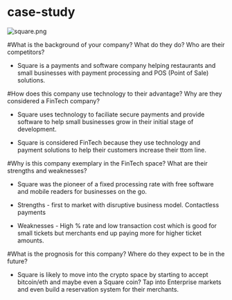 # case-study

![square.png](square.png)


#What is the background of your company? What do they do? Who are their competitors?

- Square is a payments and software company helping restaurants and small businesses with payment processing and POS (Point of Sale) solutions.

#How does this company use technology to their advantage? Why are they considered a FinTech company?

- Square uses technology to faciliate secure payments and provide software to help small businesses grow in their initial stage of development.

- Square is considered FinTech because they use technology and payment solutions to help their customers increase their ttom line. $$$$

#Why is this company exemplary in the FinTech space? What are their strengths and weaknesses?

- Square was the pioneer of a fixed processing rate with free software and mobile readers for businesses on the go. 

- Strengths - first to market with disruptive business model. Contactless payments

- Weaknesses - High % rate and low transaction cost which is good for small tickets but merchants end up paying more for higher ticket amounts.

#What is the prognosis for this company? Where do they expect to be in the future?

- Square is likely to move into the crypto space by starting to accept bitcoin/eth and maybe even a Square coin? Tap into Enterprise markets and even build a reservation system for their merchants.